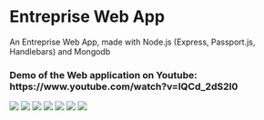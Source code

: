 # Entreprise Web App
An Entreprise Web App, made with Node.js (Express, Passport.js, Handlebars) and Mongodb
<h3> Demo of the Web application on Youtube: https://www.youtube.com/watch?v=lQCd_2dS2I0</h3>


<img src="https://media-exp1.licdn.com/dms/image/C4E22AQGvHltnOFQpAg/feedshare-shrink_1280-alternative/0/1605451209647?e=1613001600&v=beta&t=YS0rsVbx_7RezFocSiVixclfD86RXeTdREFpnICNCkM">

<img src="https://media-exp1.licdn.com/dms/image/C4E22AQEKfrMvSW7hgA/feedshare-shrink_1280-alternative/0/1605451210116?e=1613001600&v=beta&t=WIc8Bg1kWlJ24BLtaTEh8Y0STXFyRj0F2Up8TL72CSI">

<img src="https://media-exp1.licdn.com/dms/image/C4E22AQHTP1-ZgeoZ0w/feedshare-shrink_1280-alternative/0/1605451209961?e=1613001600&v=beta&t=Ban_Tpb3rcPZJcTMoYmLAv6zxmJEsRZYhert919w8Kg">

<img src="https://media-exp1.licdn.com/dms/image/C4E22AQFI8bCPn1isBA/feedshare-shrink_1280-alternative/0/1605451212931?e=1613001600&v=beta&t=d_3VEnBwGKm6n7HUhQSFweMgw1xriJbZACqyBLDt4tI">

<img src="https://media-exp1.licdn.com/dms/image/C4E22AQH4WWbekJT3vA/feedshare-shrink_1280-alternative/0/1605451210080?e=1613001600&v=beta&t=wPkEGll0Yl5E_sFZmzkllH42_QA53gDJCUrju9nWxxc">


<img src="https://media-exp1.licdn.com/dms/image/C4E22AQEXhKAm3R9IEw/feedshare-shrink_1280-alternative/0/1605451209993?e=1613001600&v=beta&t=P_Qjm8Zn1ZZGcEujhLN_GLWnZruC809Bya5A3hYWCfs">

<img src="https://media-exp1.licdn.com/dms/image/C4E22AQG5y2L4ugjaOw/feedshare-shrink_1280-alternative/0/1605451209884?e=1613001600&v=beta&t=HNfHnYkX1WlMAVRNDPcvDG50bGcp7skTvel5_mzCni4">



